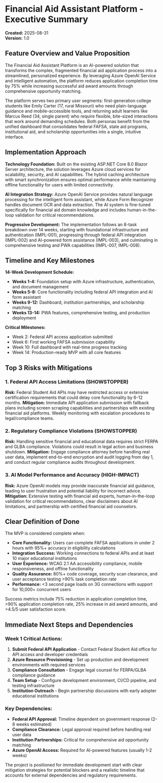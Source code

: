 # Financial Aid Assistant Platform - Executive Summary

**Created:** 2025-08-31  
**Version:** 1.0

## Feature Overview and Value Proposition

The Financial Aid Assistant Platform is an AI-powered solution that transforms the complex, fragmented financial aid application process into a streamlined, personalized experience. By leveraging Azure OpenAI Service and intelligent automation, the platform reduces application completion time by 75% while increasing successful aid award amounts through comprehensive opportunity matching.

The platform serves two primary user segments: first-generation college students like Emily Carter (17, rural Missouri) who need plain-language guidance and mobile-accessible tools, and returning adult learners like Marcus Reed (34, single parent) who require flexible, bite-sized interactions that work around demanding schedules. Both personas benefit from the unified dashboard that consolidates federal FAFSA, state aid programs, institutional aid, and scholarship opportunities into a single, intuitive interface.

## Implementation Approach

**Technology Foundation:** Built on the existing ASP.NET Core 8.0 Blazor Server architecture, the solution leverages Azure cloud services for scalability, security, and AI capabilities. The hybrid caching architecture with smart synchronization ensures optimal performance while maintaining offline functionality for users with limited connectivity.

**AI Integration Strategy:** Azure OpenAI Service provides natural language processing for the intelligent form assistant, while Azure Form Recognizer handles document OCR and data extraction. The AI system is fine-tuned specifically for financial aid domain knowledge and includes human-in-the-loop validation for critical recommendations.

**Progressive Development:** The implementation follows an 8-task breakdown over 14 weeks, starting with foundational infrastructure and authentication (IMPL-001), progressing through federal API integration (IMPL-002) and AI-powered form assistance (IMPL-003), and culminating in comprehensive testing and PWA capabilities (IMPL-007, IMPL-008).

## Timeline and Key Milestones

**14-Week Development Schedule:**
- **Weeks 1-4:** Foundation setup with Azure infrastructure, authentication, and document management
- **Weeks 5-8:** Core functionality including federal API integration and AI form assistant  
- **Weeks 9-12:** Dashboard, institution partnerships, and scholarship matching
- **Weeks 13-14:** PWA features, comprehensive testing, and production deployment

**Critical Milestones:**
- Week 2: Federal API access application submitted
- Week 6: First working FAFSA submission capability
- Week 10: Full dashboard with real-time progress tracking
- Week 14: Production-ready MVP with all core features

## Top 3 Risks with Mitigations

### 1. Federal API Access Limitations (SHOWSTOPPER)
**Risk:** Federal Student Aid APIs may have restricted access or extensive certification requirements that could delay core functionality by 6-12 months.
**Mitigation:** Immediate API application submission with fallback plans including screen scraping capabilities and partnerships with existing financial aid platforms. Weekly monitoring with escalation procedures to legal/compliance teams.

### 2. Regulatory Compliance Violations (SHOWSTOPPER)
**Risk:** Handling sensitive financial and educational data requires strict FERPA and GLBA compliance. Violations could result in legal action and business shutdown.
**Mitigation:** Engage compliance attorney before handling real user data, implement end-to-end encryption and audit logging from day 1, and conduct regular compliance audits throughout development.

### 3. AI Model Performance and Accuracy (HIGH-IMPACT)
**Risk:** Azure OpenAI models may provide inaccurate financial aid guidance, leading to user frustration and potential liability for incorrect advice.
**Mitigation:** Extensive testing with financial aid experts, human-in-the-loop validation for critical recommendations, clear disclaimers about AI limitations, and partnership with certified financial aid counselors.

## Clear Definition of Done

The MVP is considered complete when:
- **Core Functionality:** Users can complete FAFSA applications in under 2 hours with 95%+ accuracy in eligibility calculations
- **Integration Success:** Working connections to federal APIs and at least 10 major educational institutions
- **User Experience:** WCAG 2.1 AA accessibility compliance, mobile responsiveness, and offline functionality
- **Quality Assurance:** 80%+ code coverage, security scan clearance, and user acceptance testing >90% task completion rate
- **Performance:** <3 second page loads on 3G connections with support for 10,000+ concurrent users

Success metrics include 75% reduction in application completion time, >90% application completion rate, 25% increase in aid award amounts, and >4.5/5 user satisfaction score.

## Immediate Next Steps and Dependencies

### Week 1 Critical Actions:
1. **Submit Federal API Application** - Contact Federal Student Aid office for API access and developer credentials
2. **Azure Resource Provisioning** - Set up production and development environments with required services  
3. **Compliance Consultation** - Engage legal counsel for FERPA/GLBA compliance guidance
4. **Team Setup** - Configure development environment, CI/CD pipeline, and testing infrastructure
5. **Institution Outreach** - Begin partnership discussions with early adopter educational institutions

### Key Dependencies:
- **Federal API Approval:** Timeline dependent on government response (2-8 weeks estimated)
- **Compliance Clearance:** Legal approval required before handling real user data
- **Institution Partnerships:** Critical for comprehensive aid opportunity matching
- **Azure OpenAI Access:** Required for AI-powered features (usually 1-2 weeks)

The project is positioned for immediate development start with clear mitigation strategies for potential blockers and a realistic timeline that accounts for external dependencies and regulatory requirements.